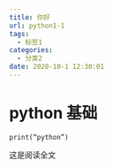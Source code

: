 ```yaml
---
title: 你好
url: python1-1
tags:
  - 标签1
categories:
  - 分类2
date: 2020-10-1 12:30:01
---
```


# python 基础
    print(“python”)  
<!-- more -->
这是阅读全文
